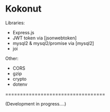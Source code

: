 Kokonut 
==================================

Libraries:
- Express.js
- JWT token via [jsonwebtoken]
- mysql2 & mysql2/promise via [mysql2]
- joi

Other:
- CORS 
- gzip
- crypto
- dotenv

==================================

(Development in progress....)
